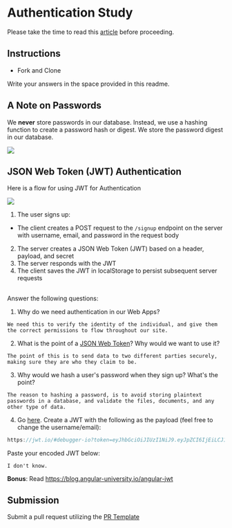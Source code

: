 # Authentication Study

Please take the time to read this [article](https://medium.com/ag-grid/a-plain-english-introduction-to-json-web-tokens-jwt-what-it-is-and-what-it-isnt-8076ca679843) before proceeding.

## Instructions

- Fork and Clone

Write your answers in the space provided in this readme.

## A Note on Passwords

We **never** store passwords in our database. Instead, we use a hashing function to create a password hash or digest. We store the password digest in our database.

![](password_digest.jpeg)

## JSON Web Token (JWT) Authentication

Here is a flow for using JWT for Authentication

![](jwt.jpeg)

1. The user signs up:

- The client creates a POST request to the `/signup` endpoint on the server with username, email, and password in the request body

2. The server creates a JSON Web Token (JWT) based on a header, payload, and secret
3. The server responds with the JWT
4. The client saves the JWT in localStorage to persist subsequent server requests

##

Answer the following questions:

1. Why do we need authentication in our Web Apps?

```
We need this to verify the identity of the individual, and give them the correct permissions to flow throughout our site.
```

2. What is the point of a [JSON Web Token](https://jwt.io/introduction)? Why would we want to use it?

```
The point of this is to send data to two different parties securely, making sure they are who they claim to be.
```

3. Why would we hash a user's password when they sign up? What's the point?

```
The reason to hashing a password, is to avoid storing plaintext passwords in a database, and validate the files, documents, and any other type of data.
```

4. Go [here](https://jwt.io). Create a JWT with the following as the payload (feel free to change the username/email):

```js
https://jwt.io/#debugger-io?token=eyJhbGciOiJIUzI1NiJ9.eyJpZCI6IjEiLCJ1c2VybmFtZSI6ImJydW5vIiwiZW1haWwiOiJicnVub0BnYS5jbyJ9.zuP2H47UB7r1sOaInjU85eeTUhEzYOT79FF6J_rg9FI
```

Paste your encoded JWT below:

```
I don't know.
```

**Bonus**: Read https://blog.angular-university.io/angular-jwt

## Submission

Submit a pull request utilizing the [PR Template](https://github.com/SEI-R-2-22/template_pull_request)
